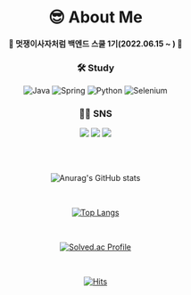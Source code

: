 
<link rel="stylesheet" href="https://cdn.jsdelivr.net/gh/devicons/devicon@v2.15.1/devicon.min.css">
          

<h1 align="center">😎 About Me</h1>

<h4 align="center">🦁 멋쟁이사자처럼 백엔드 스쿨 1기(2022.06.15 ~ ) 🦁</h4>

<h3 align="center">🛠 Study</h3>



<div align="center">
  
![Java](https://img.shields.io/badge/Java-%23ED8B00.svg?style=flat&logo=java&logoColor=white)
![Spring](https://img.shields.io/badge/Spring-%236DB33F.svg?style=flat&logo=spring&logoColor=white)
![Python](https://img.shields.io/badge/Python-3670A0?style=flat&logo=python&logoColor=ffdd54)
![Selenium](https://img.shields.io/badge/Selenium-%43B02A?style=flat&logo=selenium&logoColor=white)
  
</div>

<h3 align="center"> 👨‍💻 SNS</h3>
<div align="center">
<a href="https://www.instagram.com/mingmizz/"><img src="https://img.shields.io/badge/Instagram-%23E4405F.svg?style=flat&logo=Instagram&logoColor=white"/></a> 
<a href="https://velog.io/@beatoncheeze"><img src="https://img.shields.io/badge/velog-%2320c977.svg?style=flat&logo=Velog&logoColor=white"/></a> 
<a href="mailto:garamminchan@gmail.com"><img src="https://img.shields.io/badge/Gmail-D14836?style=flat&logo=gmail&logoColor=white"/></a>           
          
</div>


<div align="center">
          

</div>

<br></br>



<div align="center">
  
![Anurag's GitHub stats](https://github-readme-stats.vercel.app/api?username=devmizz&show_icons=true&theme=dracula)

<br>

[![Top Langs](https://github-readme-stats.vercel.app/api/top-langs/?username=devmizz&count_private=true&layout=compact)](https://github.com/anuraghazra/github-readme-stats)

<br>

[![Solved.ac Profile](http://mazassumnida.wtf/api/v2/generate_badge?boj=beatoncheeze)](https://solved.ac/devmizz/)

<br>

[![Hits](https://hits.seeyoufarm.com/api/count/incr/badge.svg?url=https%3A%2F%2Fgithub.com%2Fbeatoncheeze%2Fhit-counter&count_bg=%235486B4&title_bg=%2326CAB0&icon=&icon_color=%23E7E7E7&title=hits&edge_flat=true)](https://hits.seeyoufarm.com)

</div>
